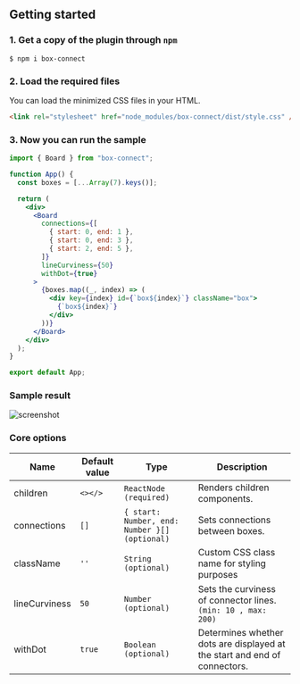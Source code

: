## Getting started

### 1. Get a copy of the plugin through `npm`

```
$ npm i box-connect
```

### 2. Load the required files

You can load the minimized CSS files in your HTML.

```html
<link rel="stylesheet" href="node_modules/box-connect/dist/style.css" />
```

### 3. Now you can run the sample

```jsx
import { Board } from "box-connect";

function App() {
  const boxes = [...Array(7).keys()];

  return (
    <div>
      <Board
        connections={[
          { start: 0, end: 1 },
          { start: 0, end: 3 },
          { start: 2, end: 5 },
        ]}
        lineCurviness={50}
        withDot={true}
      >
        {boxes.map((_, index) => (
          <div key={index} id={`box${index}`} className="box">
            {`box${index}`}
          </div>
        ))}
      </Board>
    </div>
  );
}

export default App;
```

### Sample result

![screenshot](https://github.com/Ghibrasoft/box_connectors/assets/96905686/ece701bf-4c32-4a32-8202-3400773aba49)

### Core options

| Name          | Default value | Type                                          | Description                                                               |
| ------------- | ------------- | --------------------------------------------- | ------------------------------------------------------------------------- |
| children      | `<></>`       | `ReactNode (required)`                        | Renders children components.                                              |
| connections   | `[]`          | `{ start: Number, end: Number }[] (optional)` | Sets connections between boxes.                                           |
| className     | `''`          | `String (optional)`                           | Custom CSS class name for styling purposes                                |
| lineCurviness | `50`          | `Number (optional)`                           | Sets the curviness of connector lines. `(min: 10 , max: 200)`             |
| withDot       | `true`        | `Boolean (optional)`                          | Determines whether dots are displayed at the start and end of connectors. |
